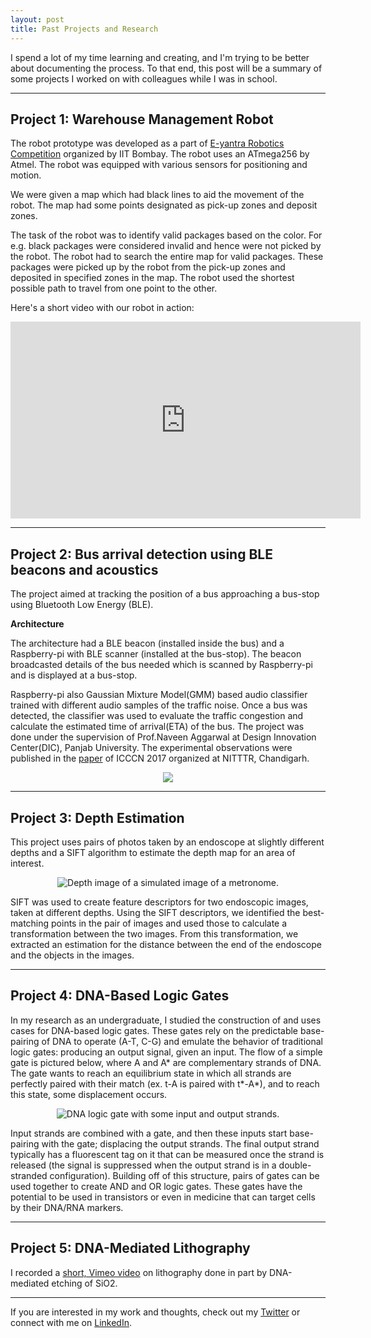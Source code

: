 ```yaml
---
layout: post
title: Past Projects and Research
---
```


I spend a lot of my time learning and creating, and I'm trying to be better about documenting the process. To that end, this post will be a summary of some projects I worked on with colleagues while I was in school.

<!--more-->

---

## Project 1: Warehouse Management Robot

The robot prototype was developed as a part of [E-yantra Robotics Competition](https://www.e-yantra.org/) organized by IIT Bombay. The robot uses an ATmega256 by Atmel. The robot was equipped with various sensors for positioning and motion.

We were given a map which had black lines to aid the movement of the robot. The map had some points designated as pick-up zones and deposit zones.

The task of the robot was to identify valid packages based on the color. For e.g. black packages were considered invalid and hence were not picked by the robot. The robot had to search the entire map for valid packages. These packages were picked up by the robot from the pick-up zones and deposited in specified zones in the map. The robot used the shortest possible path to travel from one point to the other.

Here's a short video with our robot in action:
<p align="center"> 
<iframe width="560" height="315" src="https://www.youtube.com/embed/KoRefZWZhJM" frameborder="0" allow="accelerometer; autoplay; encrypted-media; gyroscope; picture-in-picture" allowfullscreen></iframe>
</p>

---

## Project 2: Bus arrival detection using BLE beacons and acoustics

The project aimed at tracking the position of a bus approaching a bus-stop using Bluetooth Low Energy (BLE). 

**Architecture**

The architecture had a BLE beacon (installed inside the bus) and a Raspberry-pi with BLE scanner (installed at the bus-stop). The beacon broadcasted details of the bus needed which is scanned by Raspberry-pi and is displayed at a bus-stop. 

Raspberry-pi also Gaussian Mixture Model(GMM) based audio classifier trained with different audio samples of the traffic noise. Once a bus was detected, the classifier was used to evaluate the traffic congestion and calculate the estimated time of arrival(ETA) of the bus. The project was done under the supervision of Prof.Naveen Aggarwal at Design Innovation Center(DIC), Panjab University. The experimental observations were published in the [paper]({{site.url}}/blog/assets/ICCCN-17-126.pdf) of ICCCN 2017 organized at NITTTR, Chandigarh.

<p align="center"> 
<img src="/blog/assets/bus.jpg">
</p>

---

## Project 3: Depth Estimation

This project uses pairs of photos taken by an endoscope at slightly different depths and a SIFT algorithm to estimate the depth map for an area of interest.

<p align="center"> 
<img src="/assets/depth_map.png" alt="Depth image of a simulated image of a metronome." >
</p>

SIFT was used to create feature descriptors for two endoscopic images, taken at different depths. Using the SIFT descriptors, we identified the best-matching points in the pair of images and used those to calculate a transformation between the two images. From this transformation, we extracted an estimation for the distance between the end of the endoscope and the objects in the images.

---

## Project 4: DNA-Based Logic Gates

In my research as an undergraduate, I studied the construction of and uses cases for DNA-based logic gates. These gates rely on the predictable base-pairing of DNA to operate (A-T, C-G) and emulate the behavior of traditional logic gates: producing an output signal, given an input. The flow of a simple gate is pictured below, where A and A* are complementary strands of DNA. The gate wants to reach an equilibrium state in which all strands are perfectly paired with their match (ex. t-A is paired with t\*-A\*), and to reach this state, some displacement occurs.


<p align="center"> 
<img src="/assets/dna_gate3.png" alt="DNA logic gate with some input and output strands." >
</p>

Input strands are combined with a gate, and then these inputs start base-pairing with the gate; displacing the output strands. The final output strand typically has a fluorescent tag on it that can be measured once the strand is released (the signal is suppressed when the output strand is in a double-stranded configuration). Building off of this structure, pairs of gates can be used together to create AND and OR logic gates. These gates have the potential to be used in transistors or even in medicine that can target cells by their DNA/RNA markers.

---

## Project 5: DNA-Mediated Lithography

I recorded a [short, Vimeo video](https://vimeo.com/112122612) on lithography done in part by DNA-mediated etching of SiO2.

---

If you are interested in my work and thoughts, check out my [Twitter](https://twitter.com/cezannecam) or connect with me on [LinkedIn](https://www.linkedin.com/in/cezanne-camacho-422823b2/).


